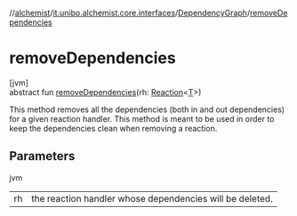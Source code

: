 //[alchemist](../../../index.md)/[it.unibo.alchemist.core.interfaces](../index.md)/[DependencyGraph](index.md)/[removeDependencies](remove-dependencies.md)

# removeDependencies

[jvm]\
abstract fun [removeDependencies](remove-dependencies.md)(rh: [Reaction](../../it.unibo.alchemist.model.interfaces/-reaction/index.md)<[T](../../it.unibo.alchemist.model.interfaces/-action/index.md)>)

This method removes all the dependencies (both in and out dependencies) for a given reaction handler. This method is meant to be used in order to keep the dependencies clean when removing a reaction.

## Parameters

jvm

| | |
|---|---|
| rh | the reaction handler whose dependencies will be deleted. |
